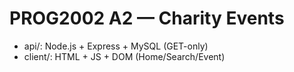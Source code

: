 ﻿# PROG2002 A2 — Charity Events

- api/: Node.js + Express + MySQL (GET-only)
- client/: HTML + JS + DOM (Home/Search/Event)
